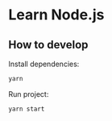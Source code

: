 # Learn Node.js

## How to develop

Install dependencies:

```sh
yarn
```

Run project:

```sh
yarn start
```
